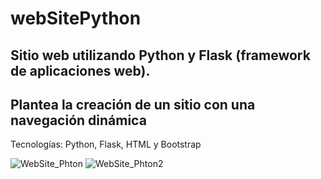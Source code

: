 # webSitePython
## Sitio web utilizando Python y Flask (framework de aplicaciones web). 
## Plantea la creación de un sitio con una navegación dinámica
Tecnologías: Python, Flask, HTML y Bootstrap

![WebSite_Phton](https://user-images.githubusercontent.com/87955722/129130992-6ddddb37-de11-496e-b290-08de60cf1ff1.png)
![WebSite_Phton2](https://user-images.githubusercontent.com/87955722/129131070-72a6f1ee-b956-4be2-9ad2-a9d9b472c488.png)

